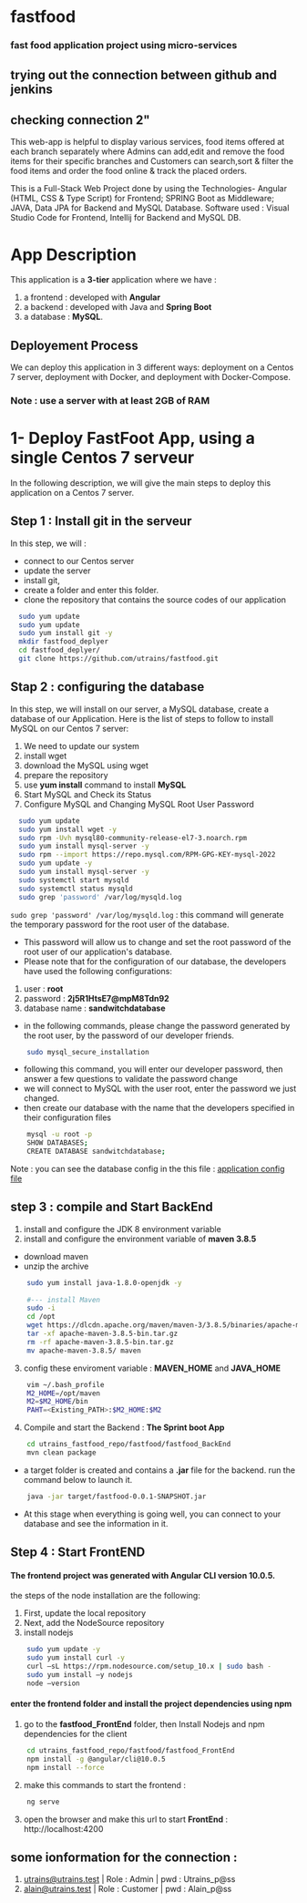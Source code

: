 # fastfood
### fast food application project using micro-services
## trying out the connection between github and jenkins
## checking connection 2"
This web-app is helpful to display various services, food items offered at each branch separately where Admins can add,edit and remove the food items for their specific branches and Customers can search,sort & filter the food items and order the food online & track the placed orders.

This is a Full-Stack Web Project done by using the Technologies- Angular (HTML, CSS & Type Script) for Frontend; SPRING Boot as Middleware; JAVA, Data JPA for Backend and MySQL Database. Software used :  Visual Studio Code for Frontend, Intellij for Backend and MySQL DB.

# App Description 
This application is a __3-tier__ application where we have : 
1. a frontend : developed with __Angular__
2. a backend : developed with Java and __Spring Boot__
3. a database : __MySQL__. 

## Deployement Process
We can deploy this application in 3 different ways: deployment on a Centos 7 server, deployment with Docker, and deployment with Docker-Compose.

### Note : use a server with at least 2GB of RAM


# 1- Deploy FastFoot App, using a single Centos 7 serveur
In the following description, we will give the main steps to deploy this application on a Centos 7 server. 

## Step 1 : Install git in the serveur 

In this step, we will : 
- connect to our Centos server
- update the server
- install git, 
- create a folder and enter this folder.
- clone the repository that contains the source codes of our application

```bash
  sudo yum update
  sudo yum update 
  sudo yum install git -y
  mkdir fastfood_deplyer
  cd fastfood_deplyer/
  git clone https://github.com/utrains/fastfood.git
```

## Stap 2 : configuring the database
In this step, we will install on our server, a MySQL database, create a database of our Application.
Here is the list of steps to follow to install MySQL on our Centos 7 server: 
1. We need to update our system
2. install wget
2. download the MySQL using wget
3. prepare the repository 
4. use __yum install__ command to install __MySQL__
5. Start MySQL and Check its Status
6. Configure MySQL and Changing MySQL Root User Password 

```bash
  sudo yum update
  sudo yum install wget -y
  sudo rpm -Uvh mysql80-community-release-el7-3.noarch.rpm
  sudo yum install mysql-server -y
  sudo rpm --import https://repo.mysql.com/RPM-GPG-KEY-mysql-2022
  sudo yum update -y
  sudo yum install mysql-server -y
  sudo systemctl start mysqld
  sudo systemctl status mysqld
  sudo grep 'password' /var/log/mysqld.log
```
```sudo grep 'password' /var/log/mysqld.log``` : this command will generate the temporary password for the root user of the database. 
- This password will allow us to change and set the root password of the root user of our application's database.
- Please note that for the configuration of our database, the developers have used the following configurations: 
1. user : __root__
2. password : __2j5R1HtsE7@mpM8Tdn92__
3. database name : __sandwitchdatabase__
- in the following commands, please change the password generated by the root user, by the password of our developer friends. 

```bash
    sudo mysql_secure_installation
```
- following this command, you will enter our developer password, then answer a few questions to validate the password change
- we will connect to MySQL with the user root, enter the password we just changed. 
- then create our database with the name that the developers specified in their configuration files

```bash
    mysql -u root -p
    SHOW DATABASES;
    CREATE DATABASE sandwitchdatabase;
```
Note : you can see the database config in the this file : [application config file](./fastfood_BackEnd/src/main/resources/application.properties)


## step 3 : compile and Start BackEnd 

1. install and configure the JDK 8 environment variable
2. install and configure the environment variable of __maven 3.8.5__
- download maven
- unzip the archive

```bash
    sudo yum install java-1.8.0-openjdk -y
    
    #--- install Maven 
    sudo -i 
    cd /opt
    wget https://dlcdn.apache.org/maven/maven-3/3.8.5/binaries/apache-maven-3.8.5-bin.tar.gz --no-check-certificate
    tar -xf apache-maven-3.8.5-bin.tar.gz
    rm -rf apache-maven-3.8.5-bin.tar.gz
    mv apache-maven-3.8.5/ maven
```
3. config these enviroment variable : __MAVEN_HOME__ and __JAVA_HOME__

```bash
    vim ~/.bash_profile
    M2_HOME=/opt/maven
    M2=$M2_HOME/bin
    PAHT=<Existing_PATH>:$M2_HOME:$M2
```

4. Compile and start the Backend : __The Sprint boot App__
```bash
    cd utrains_fastfood_repo/fastfood/fastfood_BackEnd
    mvn clean package
```
- a target folder is created and contains a __.jar__ file for the backend. run the command below to launch it.

```bash
    java -jar target/fastfood-0.0.1-SNAPSHOT.jar
```
- At this stage when everything is going well, you can connect to your database and see the information in it.


## Step 4 : Start FrontEND 
#### The frontend project was generated with Angular CLI version 10.0.5.

the steps of the node installation are the following:  
1. First, update the local repository 
2. Next, add the NodeSource repository 
3. install nodejs

```bash
    sudo yum update -y
    sudo yum install curl -y
    curl –sL https://rpm.nodesource.com/setup_10.x | sudo bash -
    sudo yum install –y nodejs
    node –version
```
#### enter the frontend folder and install the project dependencies using npm

1. go to the __fastfood_FrontEnd__ folder, then Install Nodejs and npm dependencies for the client

```bash
    cd utrains_fastfood_repo/fastfood/fastfood_FrontEnd
    npm install -g @angular/cli@10.0.5
    npm install --force
```

2. make this commands to start the frontend : 

```bash
    ng serve
```

3. open the browser and make this url to start __FrontEnd__ : http://localhost:4200

## some ionformation for the connection : 

1. utrains@utrains.test | Role : Admin    | pwd : Utrains_p@ss
2. alain@utrains.test   | Role : Customer | pwd : Alain_p@ss
